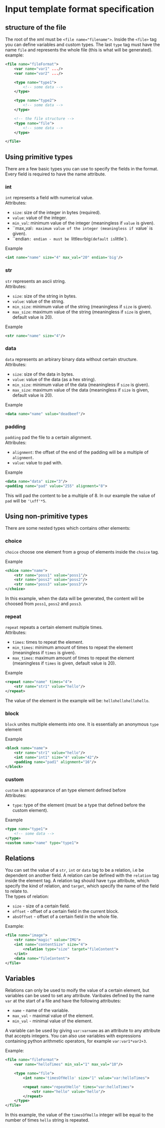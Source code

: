 # Input template format specification

## structure of the file
The root of the xml must be `<file name="filename">`. Inside the `<file>` tag you can define variables and custom types.
The last `type` tag must have the name `file` and represents the whole file (this is what will be generated).<br>
example:
```xml
<file name="fileFormat">
    <var name="var1" .../>
    <var name="var2" .../>

    <type name="type1">
        <!-- some data -->
    </type>

    <type name="type2">
        <!-- some data -->
    </type>

    <!-- the file structure -->
    <type name="file">
        <!-- some data -->
    </type>

</file>
```

## Using primitive types
There are a few basic types you can use to specify the fields in the format. Every field is required to have the name attribute.<br>

### int
`int` represents a field with numerical value.<br>
Attributes:
- `size`: size of the integer in bytes (required).
- `value`: value of the integer.
- `min_val`: minimum value of the integer (meaningless if `value` is given).
- ``max_val`: maximum value of the integer (meaningless if `value` is given).
- ``endian`: endian - must be `little` or `big` (default is `little`).

Example
```xml
<int name="name" size="4" max_val="20" endian='big'/>
```

### str
`str` represents an ascii string.<br>
Attributes:
- `size`: size of the string in bytes.
- `value`: value of the string.
- `min_size`: minimum value of the string (meaningless if `size` is given).
- `max_size`: maximum value of the string (meaningless if `size` is given, default value is 20).

Example
```xml
<str name="name" size="4"/>
```

### data
`data` represents an arbirary binary data without certain structure.<br>
Attributes:
- `size`: size of the data in bytes.
- `value`: value of the data (as a hex string).
- `min_size`: minimum value of the data (meaningless if `size` is given).
- `max_size`: maximum value of the data (meaningless if `size` is given, default value is 20).

Example
```xml
<data name="name" value="deadbeef"/>
```

### padding
`padding` pad the file to a certain alignment.<br>
Attributes:
- `alignment`: the offset of the end of the padding will be a multiple of `alignment`.
- `value`: value to pad with.

Example
```xml
<data name="data" size="3"/>
<padding name="pad" value="255" alignment="8">
```
This will pad the content to be a multiple of 8. In our example the value of `pad` will be `'\xff'*5`.

## Using non-primitive types
There are some nested types which contains other elements:

### choice
`choice` choose one element from a group of elements inside the `choice` tag.<br>

Example
```xml
<chice name="name">
    <str name="poss1" value="poss1"/>
    <str name="poss2" value="poss2"/>
    <str name="poss3" value="poss3"/>
</choice>
```
In this example, when the data will be generated, the content will be choosed from `poss1`, `poss2` and `poss3`.

### repeat
`repeat` repeats a certain element multiple times.<br>
Attributes:
- `times`: times to repeat the element.
- `min_times`: minimum amount of times to repeat the element (meaningless if `times` is given).
- `max_times`: maximum amount of times to repeat the element (meaningless if `times` is given, default value is 20).

Example
```xml
<repeat name="name" times="4">
    <str name="str1" value="hello"/>
</repeat>
```
The value of the element in the example will be: `hellohellohellohello`.

### block
`block` unites multiple elements into one. It is essentially an anonymous `type` element<br>

Example
```xml
<block name="name">
    <str name="str1" value="hello"/>
    <int name="int1" size="4" value="42"/>
    <padding name="pad1" alignment="16"/>
</block>
```

### custom
`custom` is an appearance of an type element defined before<br>
Attributes:
- `type`: type of the element (must be a type that defined before the custom element).

Example
```xml
<type name="type1">
    <!-- some data -->
</type>
<custom name="name" type="type1">
```

## Relations
You can set the value of a `str`, `int` or `data` tag to be a relation, i.e be dependent on another field. A relation can be defined with the `relation` tag inside the element tag. A relation tag should have `type` attribute, which specify the kind of relation, and `target`, which specify the name of the field to relate to.<br />
The types of relation:
- `size` - size of a certain field.
- `offset` - offset of a certain field in the current block.
- `absOffset` - offset of a certain field in the whole file.

Example:
```xml
<file name="image">
    <str name="magic" value="IMG">
    <int name="contentSize" size="4"> 
        <relation type="size" target="fileContent">
    </int>
    <data name="fileContent">
</file>
```

## Variables
Relations can only be used to moify the value of a certain element, but variables can be used to set any attribute.
Varibales defined by the name `var` at the start of a file and have the following attributes:
- `name` - name of the variable.
- `max_val` - maximal value of the element.
- `min_val` - minimal value of the element.

A variable can be used by giving `var:varname` as an attribute to any attribute that accepts integers.
You can also use variables with expressions containing python arithmetic operators, for example `var:var1*var2+3`.

Example:
```xml
<file name="fileFormat">
    <var name="helloTimes" min_val="1" max_val="10"/>

    <type name="file">
        <int name='timesOfHello' size="1" value="var:helloTimes">

        <repeat name="repeatHello" times="var:helloTimes">
            <str name="hello" value="hello"/>
        </repeat>
    </type>
</file>
```
In this example, the value of the `timesOfHello` integer will be equal to the number of times `hello` string is repeated.